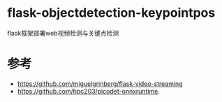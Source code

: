 # flask-objectdetection-keypointpos
flask框架部署web视频检测与关键点检测



# 参考

- https://github.com/miguelgrinberg/flask-video-streaming
- https://github.com/hpc203/picodet-onnxruntime.
